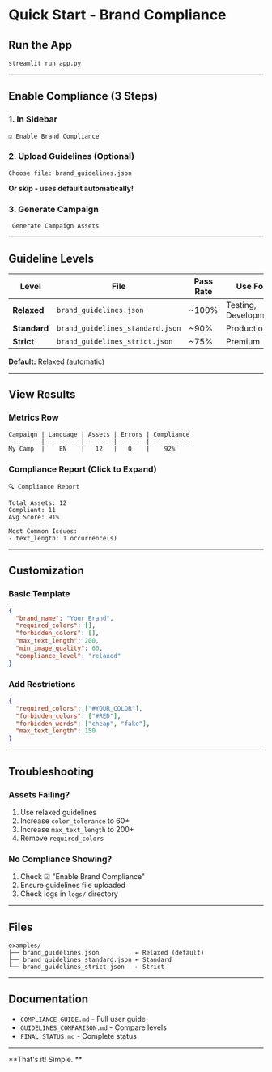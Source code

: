 #  Quick Start - Brand Compliance

## Run the App

```bash
streamlit run app.py
```

---

## Enable Compliance (3 Steps)

### 1. In Sidebar
```
☑ Enable Brand Compliance
```

### 2. Upload Guidelines (Optional)
```
Choose file: brand_guidelines.json
```
**Or skip - uses default automatically!**

### 3. Generate Campaign
```
 Generate Campaign Assets
```

---

## Guideline Levels

| Level | File | Pass Rate | Use For |
|-------|------|-----------|---------|
| **Relaxed** | `brand_guidelines.json` | ~100% | Testing, Development |
| **Standard** | `brand_guidelines_standard.json` | ~90% | Production |
| **Strict** | `brand_guidelines_strict.json` | ~75% | Premium |

**Default:** Relaxed (automatic)

---

## View Results

### Metrics Row
```
Campaign | Language | Assets | Errors | Compliance
---------|----------|--------|--------|------------
My Camp  |    EN    |   12   |   0    |    92%
```

### Compliance Report (Click to Expand)
```
🔍 Compliance Report

Total Assets: 12
Compliant: 11
Avg Score: 91%

Most Common Issues:
- text_length: 1 occurrence(s)
```

---

## Customization

### Basic Template
```json
{
  "brand_name": "Your Brand",
  "required_colors": [],
  "forbidden_colors": [],
  "max_text_length": 200,
  "min_image_quality": 60,
  "compliance_level": "relaxed"
}
```

### Add Restrictions
```json
{
  "required_colors": ["#YOUR_COLOR"],
  "forbidden_colors": ["#RED"],
  "forbidden_words": ["cheap", "fake"],
  "max_text_length": 150
}
```

---

## Troubleshooting

### Assets Failing?
1. Use relaxed guidelines
2. Increase `color_tolerance` to 60+
3. Increase `max_text_length` to 200+
4. Remove `required_colors`

### No Compliance Showing?
1. Check ☑ "Enable Brand Compliance"
2. Ensure guidelines file uploaded
3. Check logs in `logs/` directory

---

## Files

```
examples/
├── brand_guidelines.json          ← Relaxed (default)
├── brand_guidelines_standard.json ← Standard
└── brand_guidelines_strict.json   ← Strict
```

---

## Documentation

- `COMPLIANCE_GUIDE.md` - Full user guide
- `GUIDELINES_COMPARISON.md` - Compare levels
- `FINAL_STATUS.md` - Complete status

---

**That's it! Simple. **